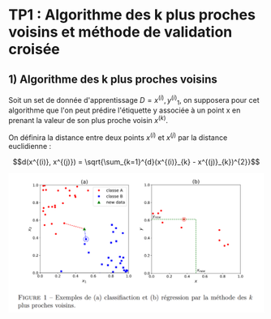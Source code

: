 # TP1 : Algorithme des k plus proches voisins et méthode de validation croisée

## 1) Algorithme des k plus proches voisins

Soit un set de donnée d'apprentissage $D = {x^{(i)}, y^{(i)}}_{1}$, on supposera pour cet algorithme que 
l'on peut prédire l'étiquette y associée à un point x en prenant la valeur de son plus proche voisin $x^{(k)}$.

On définira la distance entre deux points $x^{(i)}$ et $x^{(j)}$ par la distance euclidienne :

$$d(x^{(i)}, x^{(j)}) = \sqrt{\sum_{k=1}^{d}(x^{(i)}_{k} - x^{(j)}_{k})^{2}}$$

![image](img/class_reg.png)


